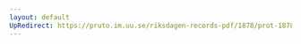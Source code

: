 ```yaml
---
layout: default
UpRedirect: https://pruto.im.uu.se/riksdagen-records-pdf/1878/prot-1878--ak--061/prot-1878--ak--061_054.pdf
---
```

